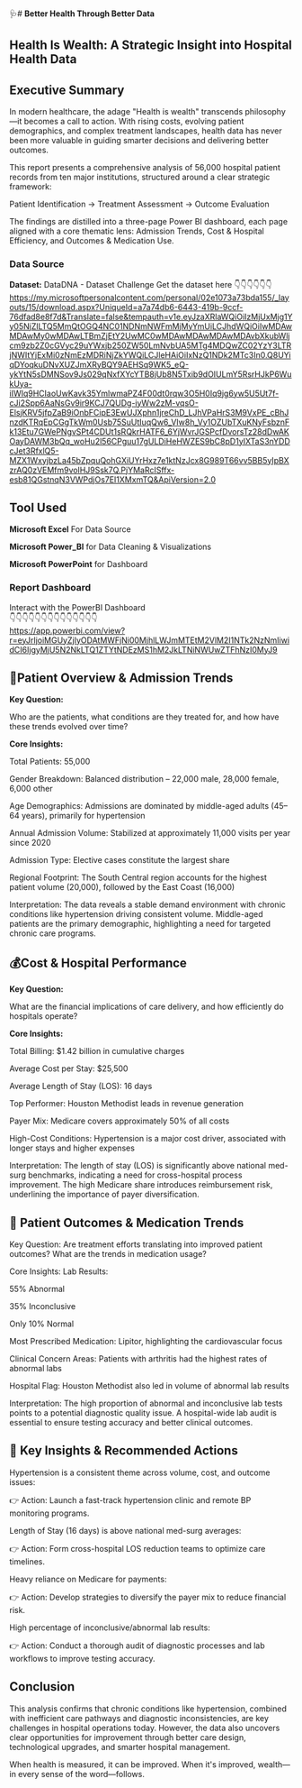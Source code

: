 🩺# __Better Health Through Better Data__

##  __Health Is Wealth: A Strategic Insight into Hospital Health Data__ 


## Executive Summary
In modern healthcare, the adage "Health is wealth" transcends philosophy—it becomes a call to action. With rising costs, evolving patient demographics, and complex treatment landscapes, health data has never been more valuable in guiding smarter decisions and delivering better outcomes.

This report presents a comprehensive analysis of 56,000 hospital patient records from ten major institutions, structured around a clear strategic framework:

Patient Identification → Treatment Assessment → Outcome Evaluation

The findings are distilled into a three-page Power BI dashboard, each page aligned with a core thematic lens: Admission Trends, Cost & Hospital Efficiency, and Outcomes & Medication Use.

### __Data Source__ 
__Dataset:__   DataDNA - Dataset Challenge
Get the dataset here 👇👇👇👇👇👇  
https://my.microsoftpersonalcontent.com/personal/02e1073a73bda155/_layouts/15/download.aspx?UniqueId=a7a74db6-6443-419b-9ccf-76dfad8e8f7d&Translate=false&tempauth=v1e.eyJzaXRlaWQiOiIzMjUxMjg1Yy05NjZlLTQ5MmQtOGQ4NC01NDNmNWFmMjMyYmUiLCJhdWQiOiIwMDAwMDAwMy0wMDAwLTBmZjEtY2UwMC0wMDAwMDAwMDAwMDAvbXkubWljcm9zb2Z0cGVyc29uYWxjb250ZW50LmNvbUA5MTg4MDQwZC02YzY3LTRjNWItYjExMi0zNmEzMDRiNjZkYWQiLCJleHAiOiIxNzQ1NDk2MTc3In0.Q8UYiqDYoqkuDNvXUZJmXRyBQY9AEHSq9WK5_eQ-ykYtN5sDMNSov9Js029qNxfXYcYTB8jUb8N5Txib9dOIULmY5RsrHJkP6WukUya-iIWIq9HCIaoUwKavk35YmlwmaPZ4F00dt0rqw3O5H0Iq9jg6yw5U5Ut7f-cJi2Spp6AaNsGv9ir9KCJ7QUDg-iyWw2zM-vqsO-ElsjKRV5jfpZaB9iOnbFCipE3EwUJXphn1jreChD_LJhVPaHrS3M9VxPE_cBhJnzdKTRqEpCGgTkWm0Usb75SuUtIuqQw6_VIw8h_Vy1OZUbTXuKNyFsbznFk13Etu7GWePNgvSPt4CDUt1sRQkrHATF6_6YjWvrJGSPcfDvorsTz28dDwAKOayDAWM3bQq_woHu2l56CPguu17gULDiHeHWZES9bC8pD1yIXTaS3nYDDcJet3RfxlQ5-MZX1WxyjbzLa45bZpquQohGXiUYrHxz7e1ktNzJcx8G989T66vv5BB5yIpBXzrAQ0zVEMfm9volHJ9Ssk7Q.PjYMaRcISffx-esb81QGstnqN3VWPdjOs7EI1XMxmTQ&ApiVersion=2.0

## __Tool Used__
__Microsoft Excel__ For Data Source

__Microsoft Power_BI__ for Data Cleaning & Visualizations 

__Microsoft PowerPoint__ for Dashboard 
### __Report Dashboard__   
Interact with the PowerBI Dashboard  
👇👇👇👇👇👇👇👇👇👇👇👇👇👇  
https://app.powerbi.com/view?r=eyJrIjoiMGUyZjIyODAtMWFjNi00MjhlLWJmMTEtM2VlM2I1NTk2NzNmIiwidCI6IjgyMjU5N2NkLTQ1ZTYtNDEzMS1hM2JkLTNiNWUwZTFhNzI0MyJ9

## 📌Patient Overview & Admission Trends
__Key Question:__

Who are the patients, what conditions are they treated for, and how have these trends evolved over time?

__Core Insights:__

Total Patients: 55,000

Gender Breakdown: Balanced distribution – 22,000 male, 28,000 female, 6,000 other

Age Demographics: Admissions are dominated by middle-aged adults (45–64 years), primarily for hypertension

Annual Admission Volume: Stabilized at approximately 11,000 visits per year since 2020

Admission Type: Elective cases constitute the largest share

Regional Footprint: The South Central region accounts for the highest patient volume (20,000), followed by the East Coast (16,000)

Interpretation:
The data reveals a stable demand environment with chronic conditions like hypertension driving consistent volume. Middle-aged patients are the primary demographic, highlighting a need for targeted chronic care programs.

## 💰Cost & Hospital Performance
__Key Question:__

What are the financial implications of care delivery, and how efficiently do hospitals operate?

__Core Insights:__

Total Billing: $1.42 billion in cumulative charges

Average Cost per Stay: $25,500

Average Length of Stay (LOS): 16 days

Top Performer: Houston Methodist leads in revenue generation

Payer Mix: Medicare covers approximately 50% of all costs

High-Cost Conditions: Hypertension is a major cost driver, associated with longer stays and higher expenses

Interpretation:
The length of stay (LOS) is significantly above national med-surg benchmarks, indicating a need for cross-hospital process improvement. The high Medicare share introduces reimbursement risk, underlining the importance of payer diversification.

## 🧪 Patient Outcomes & Medication Trends
Key Question:
Are treatment efforts translating into improved patient outcomes? What are the trends in medication usage?

Core Insights:
Lab Results:

55% Abnormal

35% Inconclusive

Only 10% Normal

Most Prescribed Medication: Lipitor, highlighting the cardiovascular focus

Clinical Concern Areas: Patients with arthritis had the highest rates of abnormal labs

Hospital Flag: Houston Methodist also led in volume of abnormal lab results

Interpretation:
The high proportion of abnormal and inconclusive lab tests points to a potential diagnostic quality issue. A hospital-wide lab audit is essential to ensure testing accuracy and better clinical outcomes.

## 🧭 Key Insights & Recommended Actions
Hypertension is a consistent theme across volume, cost, and outcome issues:

👉 Action: Launch a fast-track hypertension clinic and remote BP monitoring programs.

Length of Stay (16 days) is above national med-surg averages:

👉 Action: Form cross-hospital LOS reduction teams to optimize care timelines.

Heavy reliance on Medicare for payments:

👉 Action: Develop strategies to diversify the payer mix to reduce financial risk.

High percentage of inconclusive/abnormal lab results:

👉 Action: Conduct a thorough audit of diagnostic processes and lab workflows to improve testing accuracy.



## Conclusion
This analysis confirms that chronic conditions like hypertension, combined with inefficient care pathways and diagnostic inconsistencies, are key challenges in hospital operations today. However, the data also uncovers clear opportunities for improvement through better care design, technological upgrades, and smarter hospital management.

When health is measured, it can be improved. When it's improved, wealth—in every sense of the word—follows.
